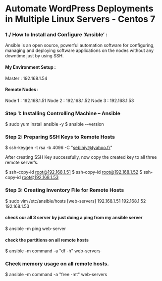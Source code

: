 # Automate WordPress Deployments in Multiple Linux Servers - Centos 7

### 1./ How to Install and Configure ‘Ansible’ :
Ansible is an open source, powerful automation software for configuring, managing and deploying software applications on the nodes without any downtime just by using SSH.

#### My Environment Setup :
Master : 192.168.1.54

#### Remote Nodes :

Node 1 : 192.168.1.51
Node 2 : 192.168.1.52
Node 3 : 192.168.1.53

### Step 1: Installing Controlling Machine – Ansible
$ sudo yum install ansible -y
$ ansible --version

### Step 2: Preparing SSH Keys to Remote Hosts
$ ssh-keygen -t rsa -b 4096 -C "sebihiy@tyahoo.fr"

After creating SSH Key successfully, now copy the created key to all three remote server’s.

$ ssh-copy-id root@192.168.1.51
$ ssh-copy-id root@192.168.1.52
$ ssh-copy-id root@192.168.1.53

### Step 3: Creating Inventory File for Remote Hosts
$ sudo vim /etc/ansible/hosts
[web-servers]
192.168.1.51
192.168.1.52
192.168.1.53

#### check our all 3 server by just doing a ping from my ansible server
$ ansible -m ping web-server

#### check the partitions on all remote hosts
$ ansible -m command -a "df -h" web-servers

### Check memory usage on all remote hosts.
$ ansible -m command -a "free -mt" web-servers
